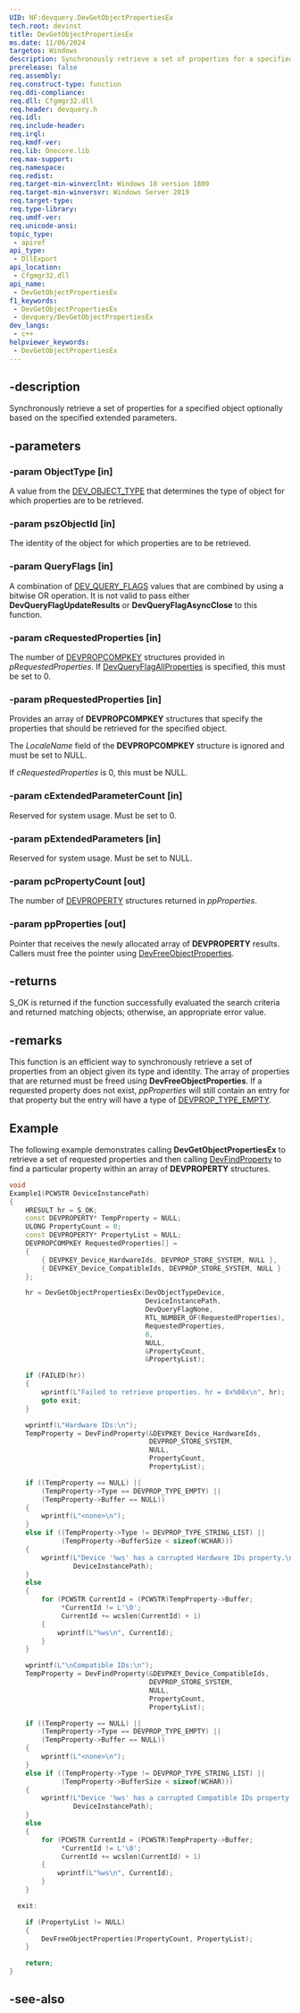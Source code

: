 ```yaml
---
UID: NF:devquery.DevGetObjectPropertiesEx
tech.root: devinst
title: DevGetObjectPropertiesEx
ms.date: 11/06/2024
targetos: Windows
description: Synchronously retrieve a set of properties for a specified object optionally based on the specified extended parameters.
prerelease: false
req.assembly: 
req.construct-type: function
req.ddi-compliance: 
req.dll: Cfgmgr32.dll
req.header: devquery.h
req.idl: 
req.include-header: 
req.irql: 
req.kmdf-ver: 
req.lib: Onecore.lib
req.max-support: 
req.namespace: 
req.redist: 
req.target-min-winverclnt: Windows 10 version 1809
req.target-min-winversvr: Windows Server 2019
req.target-type: 
req.type-library: 
req.umdf-ver: 
req.unicode-ansi: 
topic_type:
 - apiref
api_type:
 - DllExport
api_location:
 - Cfgmgr32.dll
api_name:
 - DevGetObjectPropertiesEx
f1_keywords:
 - DevGetObjectPropertiesEx
 - devquery/DevGetObjectPropertiesEx
dev_langs:
 - c++
helpviewer_keywords:
 - DevGetObjectPropertiesEx
---
```


## -description

Synchronously retrieve a set of properties for a specified object optionally based on the specified extended parameters.

## -parameters

### -param ObjectType [in]

A value from the [DEV_OBJECT_TYPE](../devquerydef/ne-devquerydef-dev_object_type.md) that determines the type of object for which properties are to be retrieved.

### -param pszObjectId [in]

The identity of the object for which properties are to be retrieved.

### -param QueryFlags [in]

A combination of [DEV_QUERY_FLAGS](../devquerydef/ne-devquerydef-dev_query_flags.md) values that are combined by using a bitwise OR operation. It is not valid to pass either **DevQueryFlagUpdateResults** or **DevQueryFlagAsyncClose** to this function.

### -param cRequestedProperties [in]

The number of [DEVPROPCOMPKEY](/windows-hardware/drivers/install/devpropcompkey) structures provided in *pRequestedProperties*. If [DevQueryFlagAllProperties](../devquerydef/ne-devquerydef-dev_query_flags.md) is specified, this must be set to 0.

### -param pRequestedProperties [in]

Provides an array of **DEVPROPCOMPKEY** structures that specify the properties that should be retrieved for the specified object.

The *LocaleName* field of the **DEVPROPCOMPKEY** structure is ignored and must be set to NULL.

If *cRequestedProperties* is 0, this must be NULL.

### -param cExtendedParameterCount [in]

Reserved for system usage. Must be set to 0.

### -param pExtendedParameters [in]

Reserved for system usage. Must be set to NULL.

### -param pcPropertyCount [out]

The number of [DEVPROPERTY](/windows-hardware/drivers/install/devproperty) structures returned in *ppProperties*.

### -param ppProperties [out]

Pointer that receives the newly allocated array of **DEVPROPERTY** results. Callers must free the pointer using [DevFreeObjectProperties](nf-devquery-devfreeobjectproperties.md).


## -returns

S_OK is returned if the function successfully evaluated the search criteria and returned matching objects; otherwise, an appropriate error value.

## -remarks

This function is an efficient way to synchronously retrieve a set of properties from an object given its type and identity. The array of properties that are returned must be freed using **DevFreeObjectProperties**. If a requested property does not exist, *ppProperties* will still contain an entry for that property but the entry will have a type of [DEVPROP_TYPE_EMPTY](/windows-hardware/drivers/install/devprop-type-empty).

## Example

The following example demonstrates calling **DevGetObjectPropertiesEx** to retrieve a set of requested properties and then calling [DevFindProperty](nf-devquery-devfindproperty.md) to find a particular property within an array of **DEVPROPERTY** structures.

```cpp
void
Example1(PCWSTR DeviceInstancePath)
{
    HRESULT hr = S_OK;
    const DEVPROPERTY* TempProperty = NULL;
    ULONG PropertyCount = 0;
    const DEVPROPERTY* PropertyList = NULL;
    DEVPROPCOMPKEY RequestedProperties[] =
    {
        { DEVPKEY_Device_HardwareIds, DEVPROP_STORE_SYSTEM, NULL },
        { DEVPKEY_Device_CompatibleIds, DEVPROP_STORE_SYSTEM, NULL }
    };

    hr = DevGetObjectPropertiesEx(DevObjectTypeDevice,
                                  DeviceInstancePath,
                                  DevQueryFlagNone,
                                  RTL_NUMBER_OF(RequestedProperties),
                                  RequestedProperties,
                                  0,
                                  NULL,
                                  &PropertyCount,
                                  &PropertyList);

    if (FAILED(hr))
    {
        wprintf(L"Failed to retrieve properties. hr = 0x%08x\n", hr);
        goto exit;
    }

    wprintf(L"Hardware IDs:\n");
    TempProperty = DevFindProperty(&DEVPKEY_Device_HardwareIds,
                                   DEVPROP_STORE_SYSTEM,
                                   NULL,
                                   PropertyCount,
                                   PropertyList);

    if ((TempProperty == NULL) ||
        (TempProperty->Type == DEVPROP_TYPE_EMPTY) ||
        (TempProperty->Buffer == NULL))
    {
        wprintf(L"<none>\n");
    }
    else if ((TempProperty->Type != DEVPROP_TYPE_STRING_LIST) ||
             (TempProperty->BufferSize < sizeof(WCHAR)))
    {
        wprintf(L"Device '%ws' has a corrupted Hardware IDs property.\n",
                DeviceInstancePath);
    }
    else
    {
        for (PCWSTR CurrentId = (PCWSTR)TempProperty->Buffer;
             *CurrentId != L'\0';
             CurrentId += wcslen(CurrentId) + 1)
        {
            wprintf(L"%ws\n", CurrentId);
        }
    }

    wprintf(L"\nCompatible IDs:\n");
    TempProperty = DevFindProperty(&DEVPKEY_Device_CompatibleIds,
                                   DEVPROP_STORE_SYSTEM,
                                   NULL,
                                   PropertyCount,
                                   PropertyList);

    if ((TempProperty == NULL) ||
        (TempProperty->Type == DEVPROP_TYPE_EMPTY) ||
        (TempProperty->Buffer == NULL))
    {
        wprintf(L"<none>\n");
    }
    else if ((TempProperty->Type != DEVPROP_TYPE_STRING_LIST) ||
             (TempProperty->BufferSize < sizeof(WCHAR)))
    {
        wprintf(L"Device '%ws' has a corrupted Compatible IDs property.\n",
                DeviceInstancePath);
    }
    else
    {
        for (PCWSTR CurrentId = (PCWSTR)TempProperty->Buffer;
             *CurrentId != L'\0';
             CurrentId += wcslen(CurrentId) + 1)
        {
            wprintf(L"%ws\n", CurrentId);
        }
    }

  exit:

    if (PropertyList != NULL)
    {
        DevFreeObjectProperties(PropertyCount, PropertyList);
    }

    return;
}
```

## -see-also